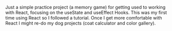 Just a simple practice project (a memory game) for getting used to working with React, focusing on the useState and useEffect Hooks. This was my first time using React so I followed a tutorial. Once I get more comfortable with React I might re-do my dog projects (coat calculator and color gallery). 
